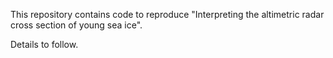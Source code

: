 This repository contains code to reproduce "Interpreting the altimetric radar cross section of young sea ice".

Details to follow.

